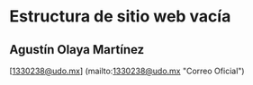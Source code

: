 # Estructura de sitio web vacía
## Agustín Olaya Martínez
[1330238@udo.mx] (mailto:1330238@udo.mx "Correo Oficial")